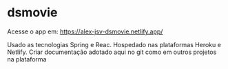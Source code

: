 # dsmovie

Acesse o app em: https://alex-jsv-dsmovie.netlify.app/

Usado as tecnologias Spring e Reac. Hospedado nas plataformas Heroku e Netlify. Criar documentação adotado aqui no git como em outros projetos na plataforma
